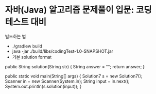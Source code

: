# 자바(Java) 알고리즘 문제풀이 입문: 코딩테스트 대비
빌드하는 법
- ./gradlew build  
- java -jar ./build/libs/codingTest-1.0-SNAPSHOT.jar
- 기본 solution format

public String solution(String str) {
  String answer = "";
  return answer;
}

public static void main(String[] args) {
  Solution7 s = new Solution7();
  Scanner in = new Scanner(System.in);
  String input = in.next();
  System.out.println(s.solution(input));
}